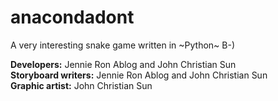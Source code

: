 # anacondadont
A very interesting snake game written in ~Python~ B-)

<b>Developers:</b> Jennie Ron Ablog and John Christian Sun<br>
<b>Storyboard writers:</b> Jennie Ron Ablog and John Christian Sun<br>
<b>Graphic artist:</b> John Christian Sun
